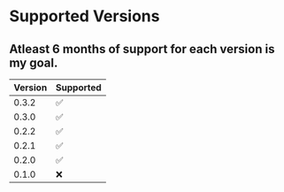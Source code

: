 # Supported Versions

## Atleast 6 months of support for each version is my goal.

|  Version  | Supported          |
|  -------  | ------------------ |
|  0.3.2   | :white_check_mark: |
|  0.3.0   | :white_check_mark: |
|  0.2.2   | :white_check_mark: |
|  0.2.1   | :white_check_mark: |
|  0.2.0   | :white_check_mark: |
|  0.1.0   | :x:                |
